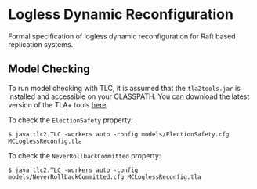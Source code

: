 
# Logless Dynamic Reconfiguration

Formal specification of logless dynamic reconfiguration for Raft based replication systems.

## Model Checking 

To run model checking with TLC, it is assumed that the `tla2tools.jar` is installed and accessible on your CLASSPATH. You can download the latest version of the TLA+ tools [here](https://github.com/tlaplus/tlaplus/releases).

To check the `ElectionSafety` property:
```
$ java tlc2.TLC -workers auto -config models/ElectionSafety.cfg MCLoglessReconfig.tla
```
To check the `NeverRollbackCommitted` property:
```
$ java tlc2.TLC -workers auto -config models/NeverRollbackCommitted.cfg MCLoglessReconfig.tla
```
